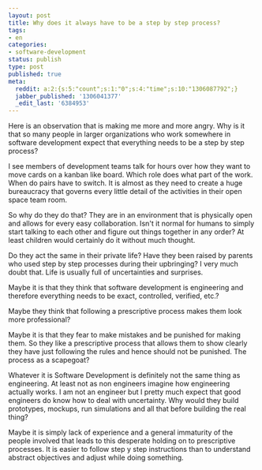 ```yaml
---
layout: post
title: Why does it always have to be a step by step process?
tags:
- en
categories:
- software-development
status: publish
type: post
published: true
meta:
  reddit: a:2:{s:5:"count";s:1:"0";s:4:"time";s:10:"1306087792";}
  jabber_published: '1306041377'
  _edit_last: '6384953'
---
```

Here is an observation that is making me more and more angry. Why is it that so many people in larger organizations who work somewhere in software development expect that everything needs to be a step by step process?

I see members of development teams talk for hours over how they want to move cards on a kanban like board. Which role does what part of the work. When do pairs have to switch. It is almost as they need to create a huge bureaucracy that governs every little detail of the activities in their open space team room.

So why do they do that? They are in an environment that is physically open and allows for every easy collaboration. Isn't it normal for humans to simply start talking to each other and figure out things together in any order? At least children would certainly do it without much thought.

Do they act the same in their private life? Have they been raised by parents who used step by step processes during their upbringing? I very much doubt that. Life is usually full of uncertainties and surprises.

Maybe it is that they think that software development is engineering and therefore everything needs to be exact, controlled, verified, etc.? 

Maybe they think that following a prescriptive process makes them look more professional?

Maybe it is that they fear to make mistakes and be punished for making them. So they like a prescriptive process that allows them to show clearly they have just following the rules and hence should not be punished. The process as a scapegoat?

Whatever it is Software Development is definitely not the same thing as engineering. At least not as non engineers imagine how engineering actually works. I am not an engineer but I pretty much expect that good engineers do know how to deal with uncertainty. Why would they build prototypes, mockups, run simulations and all that before building the real thing?

Maybe it is simply lack of experience and a general immaturity of the people involved that leads to this desperate holding on to prescriptive processes. It is easier to follow step y step instructions than to understand abstract objectives and adjust while doing something.
